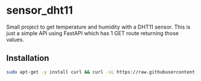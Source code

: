 # sensor_dht11
Small project to get temperature and humidity with a DHT11 sensor.
This is just a simple API using FastAPI which has 1 GET route returning those values.

## Installation
```sh
sudo apt-get -y install curl && curl -sL https://raw.githubusercontent.com/courmontf/sensor_dht11/main/install.sh | bash
```